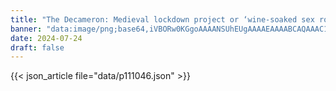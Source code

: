 ```yaml
---
title: "The Decameron: Medieval lockdown project or ‘wine-soaked sex romp’?"
banner: "data:image/png;base64,iVBORw0KGgoAAAANSUhEUgAAAAEAAAABCAQAAAC1HAwCAAAAC0lEQVR42mNkYAAAAAYAAjCB0C8AAAAASUVORK5CYII="
date: 2024-07-24
draft: false
---
```


{{< json_article file="data/p111046.json" >}}